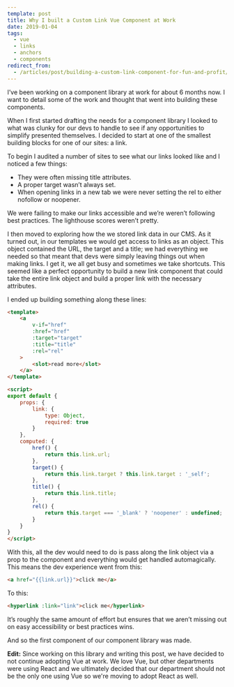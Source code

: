 ```yaml
---
template: post
title: Why I built a Custom Link Vue Component at Work
date: 2019-01-04
tags:
  - vue
  - links
  - anchors
  - components
redirect_from:
  - /articles/post/building-a-custom-link-component-for-fun-and-profit/460/
---
```


I’ve been working on a component library at work for about 6 months now. I want to detail some of the work and thought that went into building these components.

When I first started drafting the needs for a component library I looked to what was clunky for our devs to handle to see if any opportunities to simplify presented themselves. I decided to start at one of the smallest building blocks for one of our sites: a link.

To begin I audited a number of sites to see what our links looked like and I noticed a few things:

* They were often missing title attributes.
* A proper target wasn’t always set.
* When opening links in a new tab we were never setting the rel to either nofollow or noopener.

We were failing to make our links accessible and we’re weren’t following best practices. The lighthouse scores weren’t pretty.

I then moved to exploring how the we stored link data in our CMS. As it turned out, in our templates we would get access to links as an object. This object contained the URL, the target and a title; we had everything we needed so that meant that devs were simply leaving things out when making links. I get it, we all get busy and sometimes we take shortcuts. This seemed like a perfect opportunity to build a new link component that could take the entire link object and build a proper link with the necessary attributes.

I ended up building something along these lines:

```html
<template>
    <a
        v-if="href"
        :href="href"
        :target="target"
        :title="title"
        :rel="rel"
    >
        <slot>read more</slot>
    </a>
</template>

<script>
export default {
    props: {
        link: {
            type: Object,
            required: true
        }
    },
    computed: {
        href() {
            return this.link.url;
        },
        target() {
            return this.link.target ? this.link.target : '_self';
        },
        title() {
            return this.link.title;
        },
        rel() {
            return this.target === '_blank' ? 'noopener' : undefined;
        }
    }
}
</script>
```

With this, all the dev would need to do is pass along the link object via a prop to the component and everything would get handled automagically. This means the dev experience went from this:

```html
<a href="{{link.url}}">click me</a>
```

To this:

```html
<hyperlink :link="link">click me</hyperlink>
```

It’s roughly the same amount of effort but ensures that we aren’t missing out on easy accessibility or best practices wins.

And so the first component of our component library was made.

**Edit:**
Since working on this library and writing this post, we have decided to not continue adopting Vue at work. We love Vue, but other departments were using React and we ultimately decided that our department should not be the only one using Vue so we're moving to adopt React as well.
